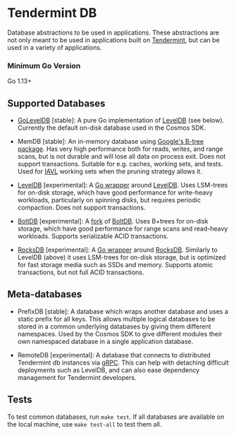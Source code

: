 # Tendermint DB

Database abstractions to be used in applications. These abstractions are not only meant to be
used in applications built on [Tendermint](https://github.com/tendermint/tendermint), but can be
used in a variety of applications.

### Minimum Go Version

Go 1.13+

## Supported Databases

* [GoLevelDB](https://github.com/syndtr/goleveldb) [stable]: A pure Go implementation of [LevelDB](https://github.com/google/leveldb) (see below). Currently the default on-disk database used in the Cosmos SDK.

* MemDB [stable]: An in-memory database using [Google's B-tree package](https://github.com/google/btree). Has very high performance both for reads, writes, and range scans, but is not durable and will lose all data on process exit. Does not support transactions. Suitable for e.g. caches, working sets, and tests. Used for [IAVL](https://github.com/tendermint/iavl) working sets when the pruning strategy allows it.

* [LevelDB](https://github.com/google/leveldb) [experimental]: A [Go wrapper](https://github.com/jmhodges/levigo) around [LevelDB](https://github.com/google/leveldb). Uses LSM-trees for on-disk storage, which have good performance for write-heavy workloads, particularly on spinning disks, but requires periodic compaction. Does not support transactions.

* [BoltDB](https://github.com/etcd-io/bbolt) [experimental]: A [fork](https://github.com/etcd-io/bbolt) of [BoltDB](https://github.com/boltdb/bolt). Uses B+trees for on-disk storage, which have good performance for range scans and read-heavy workloads. Supports serializable ACID transactions.

* [RocksDB](https://github.com/tecbot/gorocksdb) [experimental]: A [Go wrapper](https://github.com/tecbot/gorocksdb) around [RocksDB](https://rocksdb.org). Similarly to LevelDB (above) it uses LSM-trees for on-disk storage, but is optimized for fast storage media such as SSDs and memory. Supports atomic transactions, but not full ACID transactions.

## Meta-databases

* PrefixDB [stable]: A database which wraps another database and uses a static prefix for all keys. This allows multiple logical databases to be stored in a common underlying databases by giving them different namespaces. Used by the Cosmos SDK to give different modules their own namespaced database in a single application database.

* RemoteDB [experimental]: A database that connects to distributed Tendermint db instances via [gRPC](https://grpc.io/). This can help with detaching difficult deployments such as LevelDB, and can also ease dependency management for Tendermint developers.

## Tests

To test common databases, run `make test`. If all databases are available on the local machine, use `make test-all` to test them all.
